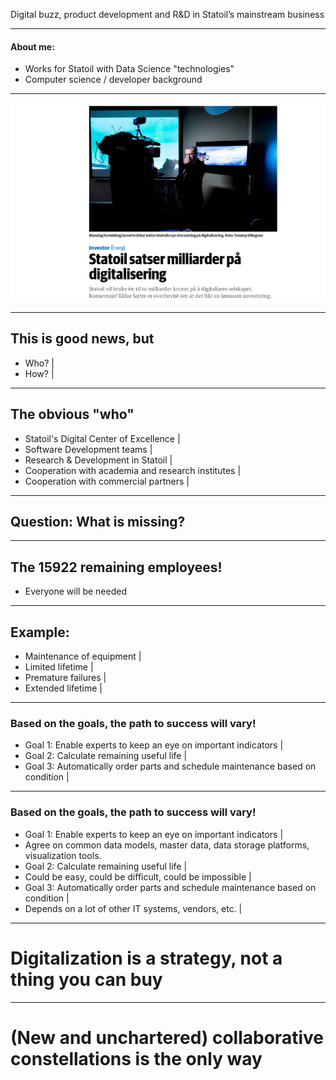 Digital buzz, product development and R&D in Statoil’s mainstream business

---

#### About me:
- Works for Statoil with Data Science "technologies"
- Computer science / developer background
 
---
 
![Statoil Digitalization](assets/images/statoil_digitalisering.png)

---

## This is good news, but
- Who? |
- How? |

---
## The obvious "who"
- Statoil's Digital Center of Excellence |
- Software Development teams |
- Research & Development in Statoil |
- Cooperation with academia and research institutes |
- Cooperation with commercial partners |

---

## Question: What is missing?

---

## The 15922 remaining employees!
- Everyone will be needed

---

## Example:
- Maintenance of equipment |
- Limited lifetime |
- Premature failures |
- Extended lifetime |

---
### Based on the goals, the path to success will vary!
- Goal 1: Enable experts to keep an eye on important indicators |
- Goal 2: Calculate remaining useful life |
- Goal 3: Automatically order parts and schedule maintenance based on condition |

---
### Based on the goals, the path to success will vary!
- Goal 1: Enable experts to keep an eye on important indicators |
 - Agree on common data models, master data, data storage platforms, visualization tools.
- Goal 2: Calculate remaining useful life |
 - Could be easy, could be difficult, could be impossible |
- Goal 3: Automatically order parts and schedule maintenance based on condition |
 - Depends on a lot of other IT systems, vendors, etc. |

---
# Digitalization is a strategy, not a thing you can buy

---
# (New and unchartered) collaborative constellations is the only way


